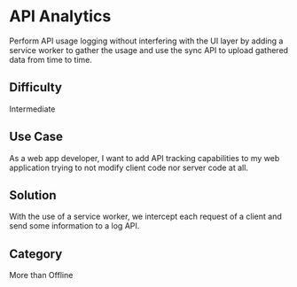 # API Analytics

Perform API usage logging without interfering with the UI layer by adding a service worker to gather the usage and use the sync API to upload gathered data from time to time.

## Difficulty
Intermediate

## Use Case
As a web app developer, I want to add API tracking capabilities to my web application trying to not modify client code nor server code at all.

## Solution
With the use of a service worker, we intercept each request of a client and send some information to a log API.

## Category
More than Offline
